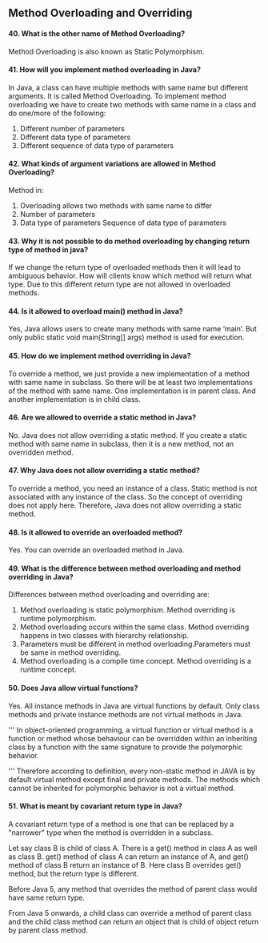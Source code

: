## Method Overloading and Overriding
#### 40. What is the other name of Method Overloading?
Method Overloading is also known as Static Polymorphism.

#### 41. How will you implement method overloading in Java?
In Java, a class can have multiple methods with same name but different arguments. It is called Method Overloading. To implement method overloading we have to create two methods with same name
in a class and do one/more of the following:
 1. Different number of parameters
 2. Different data type of parameters
 3. Different sequence of data type of parameters

#### 42. What kinds of argument variations are allowed in Method Overloading?
Method in:
 1. Overloading allows two methods with same name to differ
 2. Number of parameters
 3. Data type of parameters Sequence of data type of parameters

#### 43. Why it is not possible to do method overloading by changing return type of method in java?
If we change the return type of overloaded methods then it will lead to ambiguous behavior. How will clients know which method will return what type. Due to this different return type are not allowed in
overloaded methods.

#### 44. Is it allowed to overload main() method in Java?
Yes, Java allows users to create many methods with same name ‘main’. But only public static void main(String[] args) method is used for execution.

#### 45. How do we implement method overriding in Java?
To override a method, we just provide a new implementation of a method with same name in subclass. So there will be at least two implementations of the method with same name. One implementation is in parent class. And another implementation is in child class.

#### 46. Are we allowed to override a static method in Java?
No. Java does not allow overriding a static method. If you create a static method with same name in subclass, then it is a new method, not an overridden method.

#### 47. Why Java does not allow overriding a static method?
To override a method, you need an instance of a class. Static method is not associated with any instance of the class. So the concept of overriding does not apply here.
Therefore, Java does not allow overriding a static method.

#### 48. Is it allowed to override an overloaded method?
Yes. You can override an overloaded method in Java.

#### 49. What is the difference between method overloading and method overriding in Java?
Differences between method overloading and overriding are:
1. Method overloading is static polymorphism. Method overriding is runtime polymorphism.
2. Method overloading occurs within the same class. Method overriding happens in two classes with hierarchy relationship.
3. Parameters must be different in method overloading.Parameters must be same in method overriding.
4. Method overloading is a compile time concept. Method overriding is a runtime concept.

#### 50. Does Java allow virtual functions?
Yes. All instance methods in Java are virtual functions by default. Only class methods and private instance methods are not virtual
methods in Java.

'''
In object-oriented programming, a virtual function or virtual method is a function or method whose behaviour can be overridden within an inheriting class by a function with the same signature to provide the polymorphic behavior.

'''
Therefore according to definition, every non-static method in JAVA is by default virtual method except final and private methods. The methods which cannot be inherited for polymorphic behavior is not a virtual method.

#### 51. What is meant by covariant return type in Java?

A covariant return type of a method is one that can be replaced by a "narrower" type when the method is overridden in a subclass.

Let say class B is child of class A. There is a get() method in class A as well as class B. get() method of class A can return an instance of A, and get() method of class B return an instance of B. Here class B overrides get() method, but the return type is different.

Before Java 5, any method that overrides the method of parent class would have same return type.

From Java 5 onwards, a child class can override a method of parent class and the child class method can return an object that is child of object return by parent class method.
